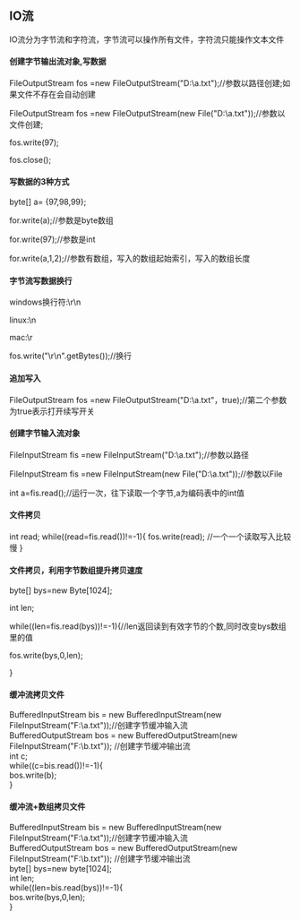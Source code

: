 ## IO流
IO流分为字节流和字符流，字节流可以操作所有文件，字符流只能操作文本文件
#### 创建字节输出流对象,写数据
FileOutputStream fos =new FileOutputStream("D:\\a.txt");//参数以路径创建;如果文件不存在会自动创建

FileOutputStream fos =new FileOutputStream(new File("D:\\a.txt"));//参数以文件创建;

fos.write(97);

fos.close();

#### 写数据的3种方式
byte[] a= {97,98,99};

for.write(a);//参数是byte数组

for.write(97);//参数是int

for.write(a,1,2);//参数有数组，写入的数组起始索引，写入的数组长度

#### 字节流写数据换行
windows换行符:\r\n

linux:\n

mac:\r

fos.write("\r\n".getBytes());//换行

#### 追加写入
FileOutputStream fos =new FileOutputStream("D:\\a.txt"，true);//第二个参数为true表示打开续写开关

#### 创建字节输入流对象
FileInputStream fis =new FileInputStream("D:\\a.txt");//参数以路径

FileInputStream fis =new FileInputStream(new File("D:\\a.txt"));//参数以File

int a=fis.read();//运行一次，往下读取一个字节,a为编码表中的int值

#### 文件拷贝
int read;
while((read=fis.read())!=-1){
  fos.write(read); //一个一个读取写入比较慢
}

#### 文件拷贝，利用字节数组提升拷贝速度
byte[] bys=new Byte[1024];

int len;

while((len=fis.read(bys))!=-1){//len返回读到有效字节的个数,同时改变bys数组里的值

  fos.write(bys,0,len);
  
}

#### 缓冲流拷贝文件
BufferedInputStream bis = new BufferedInputStream(new FileInputStream("F:\\a.txt"));//创建字节缓冲输入流  
BufferedOutputStream bos = new BufferedOutputStream(new FileInputStream("F:\\b.txt")); //创建字节缓冲输出流  
int c;   
while((c=bis.read())!=-1){    
  bos.write(b);  
}  

#### 缓冲流+数组拷贝文件
BufferedInputStream bis = new BufferedInputStream(new FileInputStream("F:\\a.txt"));//创建字节缓冲输入流  
BufferedOutputStream bos = new BufferedOutputStream(new FileInputStream("F:\\b.txt")); //创建字节缓冲输出流  
byte[] bys=new byte[1024];   
int len;  
while((len=bis.read(bys))!=-1){    
  bos.write(bys,0,len);    
}   
